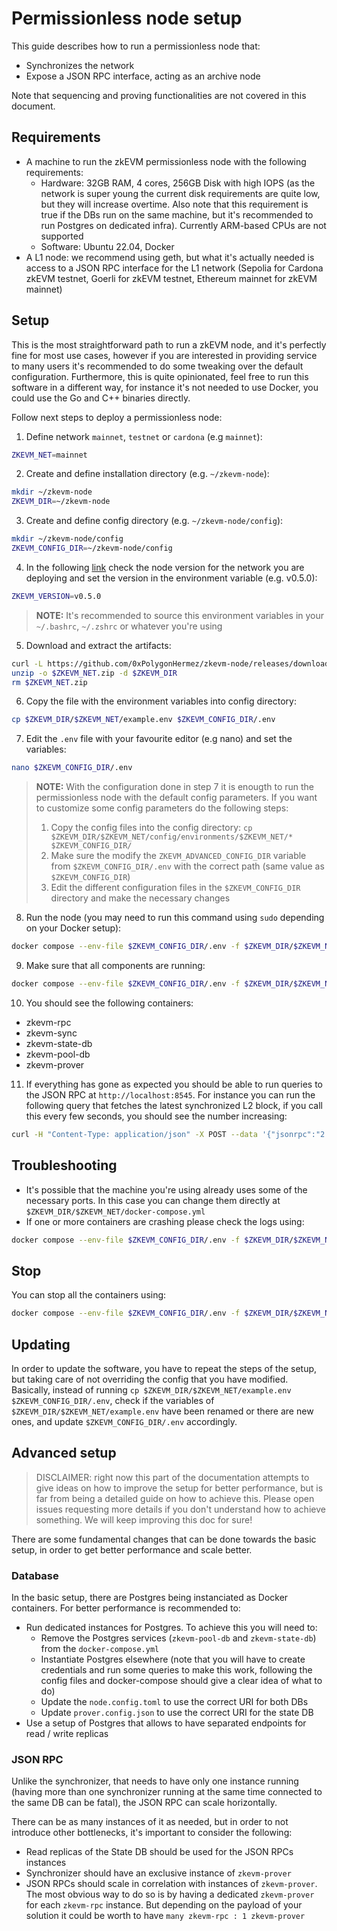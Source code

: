 # Permissionless node setup

This guide describes how to run a permissionless node that:

- Synchronizes the network
- Expose a JSON RPC interface, acting as an archive node

Note that sequencing and proving functionalities are not covered in this document.

## Requirements

- A machine to run the zkEVM permissionless node with the following requirements:
  - Hardware: 32GB RAM, 4 cores, 256GB Disk with high IOPS (as the network is super young the current disk requirements are quite low, but they will increase overtime. Also note that this requirement is true if the DBs run on the same machine, but it's recommended to run Postgres on dedicated infra). Currently ARM-based CPUs are not supported
  - Software: Ubuntu 22.04, Docker
- A L1 node: we recommend using geth, but what it's actually needed is access to a JSON RPC interface for the L1 network (Sepolia for Cardona zkEVM testnet, Goerli for zkEVM testnet, Ethereum mainnet for zkEVM mainnet)

## Setup

This is the most straightforward path to run a zkEVM node, and it's perfectly fine for most use cases, however if you are interested in providing service to many users it's recommended to do some tweaking over the default configuration. Furthermore, this is quite opinionated, feel free to run this software in a different way, for instance it's not needed to use Docker, you could use the Go and C++ binaries directly.

Follow next steps to deploy a permissionless node:

1. Define network `mainnet`, `testnet` or `cardona` (e.g `mainnet`):
```bash
ZKEVM_NET=mainnet
```
2. Create and define installation directory (e.g. `~/zkevm-node`):
```bash
mkdir ~/zkevm-node
ZKEVM_DIR=~/zkevm-node
```
3. Create and define config directory (e.g. `~/zkevm-node/config`):
```bash
mkdir ~/zkevm-node/config
ZKEVM_CONFIG_DIR=~/zkevm-node/config
```

4. In the following [link](https://github.com/0xPolygonHermez) check the node version for the network you are deploying and set the version in the environment variable (e.g. v0.5.0):

```bash
ZKEVM_VERSION=v0.5.0
```
> **NOTE:** It's recommended to source this environment variables in your `~/.bashrc`, `~/.zshrc` or whatever you're using

5. Download and extract the artifacts: 
```bash
curl -L https://github.com/0xPolygonHermez/zkevm-node/releases/download/$ZKEVM_VERSION/$ZKEVM_NET.zip > $ZKEVM_NET.zip 
unzip -o $ZKEVM_NET.zip -d $ZKEVM_DIR 
rm $ZKEVM_NET.zip 
```

6. Copy the file with the environment variables into config directory:
```bash
cp $ZKEVM_DIR/$ZKEVM_NET/example.env $ZKEVM_CONFIG_DIR/.env
```
7. Edit the `.env` file with your favourite editor (e.g nano) and set the variables:
```bash
nano $ZKEVM_CONFIG_DIR/.env
```
> **NOTE:** With the configuration done in step 7 it is enougth to run the permissionless node with the default config parameters. If you want to customize some config parameters do the following steps:  
> 1. Copy the config files into the config directory: `cp $ZKEVM_DIR/$ZKEVM_NET/config/environments/$ZKEVM_NET/* $ZKEVM_CONFIG_DIR/`
> 2. Make sure the modify the `ZKEVM_ADVANCED_CONFIG_DIR` variable from `$ZKEVM_CONFIG_DIR/.env` with the correct path (same value as `$ZKEVM_CONFIG_DIR`)
> 3. Edit the different configuration files in the `$ZKEVM_CONFIG_DIR` directory and make the necessary changes
8. Run the node (you may need to run this command using `sudo` depending on your Docker setup): 
```bash
docker compose --env-file $ZKEVM_CONFIG_DIR/.env -f $ZKEVM_DIR/$ZKEVM_NET/docker-compose.yml up -d
```
9. Make sure that all components are running:
```bash
docker compose --env-file $ZKEVM_CONFIG_DIR/.env -f $ZKEVM_DIR/$ZKEVM_NET/docker-compose.yml ps
```
10. You should see the following containers:
   - zkevm-rpc
   - zkevm-sync
   - zkevm-state-db
   - zkevm-pool-db
   - zkevm-prover
11. If everything has gone as expected you should be able to run queries to the JSON RPC at `http://localhost:8545`. For instance you can run the following query that fetches the latest synchronized L2 block, if you call this every few seconds, you should see the number increasing:
```bash
curl -H "Content-Type: application/json" -X POST --data '{"jsonrpc":"2.0","method":"eth_blockNumber","params":[],"id":83}' http://localhost:8545
```

## Troubleshooting

- It's possible that the machine you're using already uses some of the necessary ports. In this case you can change them directly at `$ZKEVM_DIR/$ZKEVM_NET/docker-compose.yml`
- If one or more containers are crashing please check the logs using:
```bash
docker compose --env-file $ZKEVM_CONFIG_DIR/.env -f $ZKEVM_DIR/$ZKEVM_NET/docker-compose.yml logs <cointainer_name>
```
## Stop
You can stop all the containers using:
```bash
docker compose --env-file $ZKEVM_CONFIG_DIR/.env -f $ZKEVM_DIR/$ZKEVM_NET/docker-compose.yml down
```

## Updating

In order to update the software, you have to repeat the steps of the setup, but taking care of not overriding the config that you have modified. Basically, instead of running `cp $ZKEVM_DIR/$ZKEVM_NET/example.env $ZKEVM_CONFIG_DIR/.env`, check if the variables of `$ZKEVM_DIR/$ZKEVM_NET/example.env` have been renamed or there are new ones, and update `$ZKEVM_CONFIG_DIR/.env` accordingly.

## Advanced setup

> DISCLAIMER: right now this part of the documentation attempts to give ideas on how to improve the setup for better performance, but is far from being a detailed guide on how to achieve this. Please open issues requesting more details if you don't understand how to achieve something. We will keep improving this doc for sure!

There are some fundamental changes that can be done towards the basic setup, in order to get better performance and scale better.

### Database

In the basic setup, there are Postgres being instanciated as Docker containers. For better performance is recommended to:

- Run dedicated instances for Postgres. To achieve this you will need to:
  - Remove the Postgres services (`zkevm-pool-db` and `zkevm-state-db`) from the `docker-compose.yml`
  - Instantiate Postgres elsewhere (note that you will have to create credentials and run some queries to make this work, following the config files and docker-compose should give a clear idea of what to do)
  - Update the `node.config.toml` to use the correct URI for both DBs
  - Update `prover.config.json` to use the correct URI for the state DB
- Use a setup of Postgres that allows to have separated endpoints for read / write replicas

### JSON RPC

Unlike the synchronizer, that needs to have only one instance running (having more than one synchronizer running at the same time connected to the same DB can be fatal), the JSON RPC can scale horizontally.

There can be as many instances of it as needed, but in order to not introduce other bottlenecks, it's important to consider the following:

- Read replicas of the State DB should be used for the JSON RPCs instances
- Synchronizer should have an exclusive instance of `zkevm-prover`
- JSON RPCs should scale in correlation with instances of `zkevm-prover`. The most obvious way to do so is by having a dedicated `zkevm-prover` for each `zkevm-rpc` instance. But depending on the payload of your solution it could be worth to have `many zkevm-rpc : 1 zkevm-prover`
